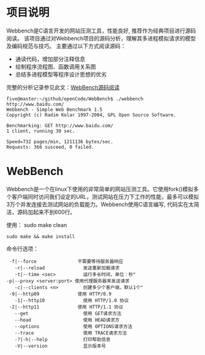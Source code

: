 # 项目说明
Webbench是C语言开发的网站压测工具，性能良好, 推荐作为经典项目进行源码阅读。
该项目通过对Webbench项目的源码分析，理解其多进程模拟请求的模型及编码规范与技巧。
主要通过以下方式阅读源码：
* 通读代码，增加部分注释信息
* 绘制程序流程图、函数调用关系图
* 总结多进程模型等程序设计思想的优劣

完整的分析记录参见此文：[WebBench源码阅读](http://fivezh.github.io/2016/03/27/OpenCode-webbench-source-code-reading/)

```
five@master:~/github/openCode/WebBench$ ./webbench http://www.baidu.com/
Webbench - Simple Web Benchmark 1.5
Copyright (c) Radim Kolar 1997-2004, GPL Open Source Software.

Benchmarking: GET http://www.baidu.com/
1 client, running 30 sec.

Speed=732 pages/min, 1211136 bytes/sec.
Requests: 366 susceed, 0 failed.
```

# WebBench
Webbench是一个在linux下使用的非常简单的网站压测工具。它使用fork()模拟多个客户端同时访问我们设定的URL，测试网站在压力下工作的性能，最多可以模拟3万个并发连接去测试网站的负载能力。Webbench使用C语言编写, 代码实在太简洁，源码加起来不到600行。

使用：
	sudo make clean
	
	sudo make && make install
  
命令行选项：

     -f|--force               不需要等待服务器响应
	   -r|--reload              发送重新加载请求
	   -t|--time <sec>          运行多长时间，单位：秒"
    -p|--proxy <server:port> 使用代理服务器来发送请求
	   -c|--clients <n>         创建多少个客户端，默认1个"
     -9|--http09              使用 HTTP/0.9 
	   -1|--http10              使用 HTTP/1.0 协议
     -2|--http11              使用 HTTP/1.1 协议
	   --get                    使用 GET请求方法
	   --head                   使用 HEAD请求方
	   --options                使用 OPTIONS请求方法
	   --trace                  使用 TRACE请求方法
	   -?|-h|--help             打印帮助信息
	   -V|--version             显示版本号
